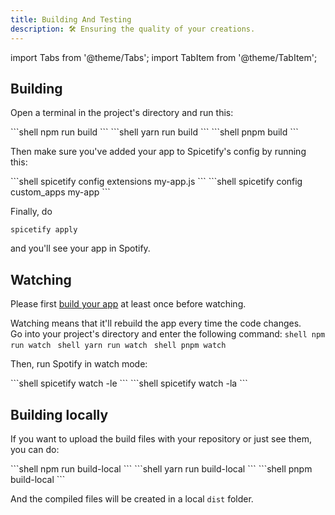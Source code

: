 ```yaml
---
title: Building And Testing
description: 🛠 Ensuring the quality of your creations.
---
```


import Tabs from '@theme/Tabs';
import TabItem from '@theme/TabItem';

## Building

Open a terminal in the project's directory and run this:

<Tabs groupId="package-managers">
  <TabItem value="npm" label="npm" default>
    ```shell
    npm run build
    ```
  </TabItem>
  <TabItem value="yarn" label="Yarn">
    ```shell
    yarn run build
    ```
  </TabItem>
  <TabItem value="pnpm" label="pnpm">
    ```shell
    pnpm build
    ```
  </TabItem>
</Tabs>

Then make sure you've added your app to Spicetify's config by running this:

<Tabs groupId="app-types">
  <TabItem value="extension" label="Extension" default>
    ```shell
    spicetify config extensions my-app.js
    ```
  </TabItem>
  <TabItem value="custom-app" label="Custom App">
    ```shell
    spicetify config custom_apps my-app
    ```
  </TabItem>
</Tabs>

Finally, do

```shell
spicetify apply
```

and you'll see your app in Spotify.

## Watching

Please first [build your app](#building) at least once before watching.

Watching means that it'll rebuild the app every time the code changes.  
Go into your project's directory and enter the following command:
<Tabs groupId="package-managers">
<TabItem value="npm" label="npm" default>
    ```shell
    npm run watch
    ```
  </TabItem>
  <TabItem value="yarn" label="Yarn">
    ```shell
    yarn run watch
    ```
  </TabItem>
<TabItem value="pnpm" label="pnpm" default>
    ```shell
    pnpm watch
    ```
  </TabItem>
</Tabs>

Then, run Spotify in watch mode:

<Tabs groupId="app-types">
  <TabItem value="extension" label="Extension" default>
    ```shell
    spicetify watch -le
    ```
  </TabItem>
  <TabItem value="custom-app" label="Custom App">
    ```shell
    spicetify watch -la
    ```
  </TabItem>
</Tabs>

## Building locally

If you want to upload the build files with your repository or just see them, you can do:

<Tabs groupId="package-managers">
  <TabItem value="npm" label="npm" default>
    ```shell
    npm run build-local
    ```
  </TabItem>
  <TabItem value="yarn" label="Yarn">
    ```shell
    yarn run build-local
    ```
  </TabItem>
  <TabItem value="pnpm" label="pnpm" default>
    ```shell
    pnpm build-local
    ```
  </TabItem>
</Tabs>

And the compiled files will be created in a local `dist` folder.
